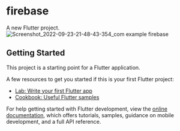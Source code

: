 # firebase

A new Flutter project.![Screenshot_2022-09-23-21-48-43-354_com example firebase](https://user-images.githubusercontent.com/47182195/192110932-0989c1e3-f2c3-4f39-b15d-77c2deb1afea.jpg)


## Getting Started

This project is a starting point for a Flutter application.

A few resources to get you started if this is your first Flutter project:

- [Lab: Write your first Flutter app](https://docs.flutter.dev/get-started/codelab)
- [Cookbook: Useful Flutter samples](https://docs.flutter.dev/cookbook)

For help getting started with Flutter development, view the
[online documentation](https://docs.flutter.dev/), which offers tutorials,
samples, guidance on mobile development, and a full API reference.
